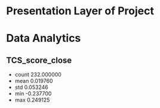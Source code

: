 # Presentation Layer of Project



# Data Analytics

## TCS_score_close

- count  232.000000
- mean     0.019760
- std      0.053246
- min     -0.237700
- max      0.249125
